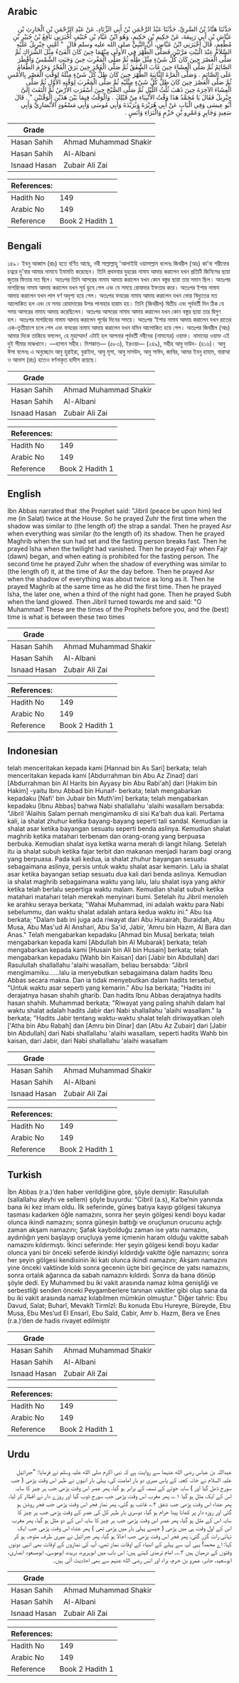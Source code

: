 ## Arabic


<div dir="rtl" lang="ar" style={{fontSize:'larger',backgroundColor:'#f8f9fa',padding:20}}>
حَدَّثَنَا هَنَّادُ بْنُ السَّرِيِّ، حَدَّثَنَا عَبْدُ الرَّحْمَنِ بْنُ أَبِي الزِّنَادِ، عَنْ عَبْدِ الرَّحْمَنِ بْنِ الْحَارِثِ بْنِ عَيَّاشِ بْنِ أَبِي رَبِيعَةَ، عَنْ حَكِيمِ بْنِ حَكِيمٍ، وَهُوَ ابْنُ عَبَّادِ بْنِ حُنَيْفٍ أَخْبَرَنِي نَافِعُ بْنُ جُبَيْرِ بْنِ مُطْعِمٍ، قَالَ أَخْبَرَنِي ابْنُ عَبَّاسٍ، أَنَّ النَّبِيَّ صلى الله عليه وسلم قَالَ ‏ "‏ أَمَّنِي جِبْرِيلُ عَلَيْهِ السَّلاَمُ عِنْدَ الْبَيْتِ مَرَّتَيْنِ فَصَلَّى الظُّهْرَ فِي الأُولَى مِنْهُمَا حِينَ كَانَ الْفَىْءُ مِثْلَ الشِّرَاكِ ثُمَّ صَلَّى الْعَصْرَ حِينَ كَانَ كُلُّ شَيْءٍ مِثْلَ ظِلِّهِ ثُمَّ صَلَّى الْمَغْرِبَ حِينَ وَجَبَتِ الشَّمْسُ وَأَفْطَرَ الصَّائِمُ ثُمَّ صَلَّى الْعِشَاءَ حِينَ غَابَ الشَّفَقُ ثُمَّ صَلَّى الْفَجْرَ حِينَ بَرَقَ الْفَجْرُ وَحَرُمَ الطَّعَامُ عَلَى الصَّائِمِ ‏.‏ وَصَلَّى الْمَرَّةَ الثَّانِيَةَ الظُّهْرَ حِينَ كَانَ ظِلُّ كُلِّ شَيْءٍ مِثْلَهُ لِوَقْتِ الْعَصْرِ بِالأَمْسِ ثُمَّ صَلَّى الْعَصْرَ حِينَ كَانَ ظِلُّ كُلِّ شَيْءٍ مِثْلَيْهِ ثُمَّ صَلَّى الْمَغْرِبَ لِوَقْتِهِ الأَوَّلِ ثُمَّ صَلَّى الْعِشَاءَ الآخِرَةَ حِينَ ذَهَبَ ثُلُثُ اللَّيْلِ ثُمَّ صَلَّى الصُّبْحَ حِينَ أَسْفَرَتِ الأَرْضُ ثُمَّ الْتَفَتَ إِلَىَّ جِبْرِيلُ فَقَالَ يَا مُحَمَّدُ هَذَا وَقْتُ الأَنْبِيَاءِ مِنْ قَبْلِكَ ‏.‏ وَالْوَقْتُ فِيمَا بَيْنَ هَذَيْنِ الْوَقْتَيْنِ ‏"‏ ‏.‏ قَالَ أَبُو عِيسَى وَفِي الْبَابِ عَنْ أَبِي هُرَيْرَةَ وَبُرَيْدَةَ وَأَبِي مُوسَى وَأَبِي مَسْعُودٍ الأَنْصَارِيِّ وَأَبِي سَعِيدٍ وَجَابِرٍ وَعَمْرِو بْنِ حَزْمٍ وَالْبَرَاءِ وَأَنَسٍ ‏.‏
</div>
<div style={{backgroundColor:'#f8f9fa',padding:20, marginBottom: 10}}><table> <thead> <tr> <th>Grade</th> <th></th> </tr> </thead> <tbody> <tr><td>Hasan Sahih</td><td>Ahmad Muhammad Shakir</td></tr><tr><td>Hasan Sahih</td><td>Al-Albani</td></tr><tr><td>Isnaad Hasan</td><td>Zubair Ali Zai</td></tr></tbody></table><table> <thead> <tr> <th>References:</th> <th></th> </tr> </thead> <tbody><tr><td>Hadith No</td><td>149</td></tr><tr><td>Arabic No</td><td>149</td></tr><tr><td>Reference</td><td>Book 2 Hadith 1</td></tr></tbody></table></div>

## Bengali


<div dir="ltr" lang="bn" style={{fontSize:'larger',backgroundColor:'#f8f9fa',padding:20}}>
১৪৯। ইবনু আব্বাস (রাঃ) হতে বর্ণিত আছে, নবী সাল্লাল্লাহু 'আলাইহি ওয়াসাল্লাম বলেনঃ জিবরীল (আঃ) কা'বা শরীফের চত্বরে দু'বার আমার নামাযে ইমামতি করেছেন। তিনি প্রথমবার যুহরের নামায আদায় করালেন যখন প্রতিটি জিনিসের ছায়া জুতার ফিতার মত ছিল। অতঃপর তিনি আসরের নামায আদায় করালেন যখন কোন বস্তুর ছায়া তার সমান ছিল। অতঃপর মাগরিবের নামায আদায় করালেন যখন সূর্য ডুবে গেল এবং যে সময়ে রোযাদার ইফতার করে। অতঃপর ইশার নামায আদায় করালেন যখন লাল বর্ণ অদৃশ্য হয়ে গেল। অতঃপর ফযরের নামায আদায় করালেন যখন ভোর বিদ্যুতের মত আলোকিত হল এবং যে সময় রোযাদারের উপর পানাহার হারাম হয়। তিনি (জিবরীল) দ্বিতীয় এবং পূর্ববর্তী দিন ঠিক যে সময় আসরের নামায আদায় করেছিলেন। অতঃপর আসরের নামায আদায় করালেন যখন কোন বস্তুর ছায়া তার দ্বিগুণ হল। অতঃপর মাগরিবের নামায আদায় করালেন পূর্বের দিনের সময়ে। অতঃপর ‘ইশার নামায আদায় করালেন যখন রাতের এক-তৃতীয়াংশ চলে গেল এবং ফযরের নামায আদায় করালেন যখন যমিন আলোকিত হয়ে গেল। অতঃপর জিবরীল (আঃ) আমার দিকে তাকিয়ে বললেন, হে মুহাম্মাদ! এটাই হল আপনার পূর্ববর্তী নবীদের (নামাযের) ওয়াক্ত। নামাযের ওয়াক্ত এই দুই সীমার মাঝখানে। —হাসান সহীহ। মিশকাত— (৫৮৩), ইরওয়া— (২৪৯), সহীহ আবু দাউদ- (৪১৬)। আবু ঈসা বলেনঃ এ অনুচ্ছেদে আবু হুরাইরা, বুরাইদা, আবু মূসা, আবু মাসউদ, আবু সাঈদ, জাবির, আমর ইবনু হাযাম, বারাআ ও আনাস (রাঃ) হতেও বর্ণনাকৃত হাদীস রয়েছে।
</div>
<div style={{backgroundColor:'#f8f9fa',padding:20, marginBottom: 10}}><table> <thead> <tr> <th>Grade</th> <th></th> </tr> </thead> <tbody> <tr><td>Hasan Sahih</td><td>Ahmad Muhammad Shakir</td></tr><tr><td>Hasan Sahih</td><td>Al-Albani</td></tr><tr><td>Isnaad Hasan</td><td>Zubair Ali Zai</td></tr></tbody></table><table> <thead> <tr> <th>References:</th> <th></th> </tr> </thead> <tbody><tr><td>Hadith No</td><td>149</td></tr><tr><td>Arabic No</td><td>149</td></tr><tr><td>Reference</td><td>Book 2 Hadith 1</td></tr></tbody></table></div>

## English


<div dir="ltr" lang="en" style={{fontSize:'larger',backgroundColor:'#f8f9fa',padding:20}}>
Ibn Abbas narrated that :the Prophet said: "Jibril (peace be upon him) led me (in Salat) twice at the House. So he prayed Zuhr the first time when the shadow was similar to (the length of) the strap a sandal. Then he prayed Asr when everything was similar (to the length of) its shadow. Then he prayed Maghrib when the sun had set and the fasting person breaks fast. Then he prayed Isha when the twilight had vanished. Then he prayed Fajr when Fajr (dawn) began, and when eating is prohibited for the fasting person. The second time he prayed Zuhr when the shadow of everything was similar to (the length of) it, at the time of Asr the day before. Then he prayed Asr when the shadow of everything was about twice as long as it. Then he prayed Maghrib at the same time as he did the first time. Then he prayed Isha, the later one, when a third of the night had gone. Then he prayed Subh when the land glowed. Then Jibril turned towards me and said: "O Muhammad! These are the times of the Prophets before you, and the (best) time is what is between these two times
</div>
<div style={{backgroundColor:'#f8f9fa',padding:20, marginBottom: 10}}><table> <thead> <tr> <th>Grade</th> <th></th> </tr> </thead> <tbody> <tr><td>Hasan Sahih</td><td>Ahmad Muhammad Shakir</td></tr><tr><td>Hasan Sahih</td><td>Al-Albani</td></tr><tr><td>Isnaad Hasan</td><td>Zubair Ali Zai</td></tr></tbody></table><table> <thead> <tr> <th>References:</th> <th></th> </tr> </thead> <tbody><tr><td>Hadith No</td><td>149</td></tr><tr><td>Arabic No</td><td>149</td></tr><tr><td>Reference</td><td>Book 2 Hadith 1</td></tr></tbody></table></div>

## Indonesian


<div dir="ltr" lang="id" style={{fontSize:'larger',backgroundColor:'#f8f9fa',padding:20}}>
telah menceritakan kepada kami [Hannad bin As Sari] berkata; telah menceritakan kepada kami [Abdurrahman bin Abu Az Zinad] dari [Abdurrahman bin Al Harits bin Ayyasy bin Abu Rabi'ah] dari [Hakim bin Hakim] -yaitu Ibnu Abbad bin Hunaif- berkata; telah mengabarkan kepadaku [Nafi' bin Jubair bin Muth'im] berkata; telah mengabarkan kepadaku [Ibnu Abbas] bahwa Nabi shallallahu 'alaihi wasallam bersabda: "Jibril 'Alaihis Salam pernah mengimamiku di sisi Ka'bah dua kali. Pertama kali, ia shalat zhuhur ketika bayang-bayang seperti tali sandal. Kemudian ia shalat asar ketika bayangan sesuatu seperti benda aslinya. Kemudian shalat maghrib ketika matahari terbenam dan orang-orang yang berpuasa berbuka. Kemudian shalat isya ketika warna merah di langit hilang. Setelah itu ia shalat subuh ketika fajar terbit dan makanan menjadi haram bagi orang yang berpuasa. Pada kali kedua, ia shalat zhuhur bayangan sesuatu sebagaimana aslinya, persis untuk waktu shalat asar kemarin. Lalu ia shalat asar ketika bayangan setiap sesuatu dua kali dari benda aslinya. Kemudian ia shalat maghrib sebagaimana waktu yang lalu, lalu shalat isya yang akhir ketika telah berlalu sepertiga waktu malam. Kemudian shalat subuh ketika matahari matahari telah merekah menyinari bumi. Setelah itu Jibril menoleh ke arahku seraya berkata; "Wahai Muhammad, ini adalah waktu para Nabi sebelummu, dan waktu shalat adalah antara kedua waktu ini." Abu Isa berkata; "Dalam bab ini juga ada riwayat dari Abu Hurairah, Buraidah, Abu Musa, Abu Mas'ud Al Anshari, Abu Sa'id, Jabir, 'Amru bin Hazm, Al Bara dan Anas." Telah mengabarkan kepadaku [Ahmad bin Musa] berkata; telah mengabarkan kepada kami [Abdullah bin Al Mubarak] berkata; telah mengabarkan kepada kami [Husain bin Ali bin Husain] berkata; telah mengabarkan kepadaku [Wahb bin Kaisan] dari [Jabir bin Abdullah] dari Rasulullah shallallahu 'alaihi wasallam, beliau bersabda: "Jibril mengimamiku……lalu ia menyebutkan sebagaimana dalam hadits Ibnu Abbas secara makna. Dan ia tidak menyebutkan dalam hadits tersebut, "Untuk waktu asar seperti yang kemarin." Abu Isa berkata; "Hadits ini derajatnya hasan shahih gharib. Dan hadits Ibnu Abbas derajatnya hadits hasan shahih. Muhammad berkata; "Riwayat yang paling shahih dalam hal waktu shalat adalah hadits Jabir dari Nabi shallallahu 'alaihi wasallam." Ia berkata; "Hadits Jabir tentang waktu-waktu shalat telah diriwayatkan oleh ['Atha bin Abu Rabah] dan [Amru bin Dinar] dan [Abu Az Zubair] dari [Jabir bin Abdullah] dari Nabi shallallahu 'alaihi wasallam, seperti hadits Wahb bin kaisan, dari Jabir, dari Nabi shallallahu 'alaihi wasallam
</div>
<div style={{backgroundColor:'#f8f9fa',padding:20, marginBottom: 10}}><table> <thead> <tr> <th>Grade</th> <th></th> </tr> </thead> <tbody> <tr><td>Hasan Sahih</td><td>Ahmad Muhammad Shakir</td></tr><tr><td>Hasan Sahih</td><td>Al-Albani</td></tr><tr><td>Isnaad Hasan</td><td>Zubair Ali Zai</td></tr></tbody></table><table> <thead> <tr> <th>References:</th> <th></th> </tr> </thead> <tbody><tr><td>Hadith No</td><td>149</td></tr><tr><td>Arabic No</td><td>149</td></tr><tr><td>Reference</td><td>Book 2 Hadith 1</td></tr></tbody></table></div>

## Turkish


<div dir="ltr" lang="tr" style={{fontSize:'larger',backgroundColor:'#f8f9fa',padding:20}}>
İbn Abbas (r.a.)’den haber verildiğine göre, şöyle demiştir: Rasulullah (sallallahu aleyhi ve sellem) şöyle buyurdu: “Cibril (a.s), Ka’be’nin yanında bana iki kez imam oldu. İlk seferinde, güneş batıya kayıp gölgesi takunya tasması kadarken öğle namazını, sonra her şeyin gölgesi kendi boyu kadar olunca ikindi namazını; sonra güneşin battığı ve oruçlunun orucunu açtığı zaman akşam namazını; Şafak kaybolduğu zaman ise yatsı namazını, aydınlığın yeni başlayıp oruçluya yeme içmenin haram olduğu vakitte sabah namazını kıldırmıştı. İkinci seferinde: Her şeyin gölgesi kendi boyu kadar olunca yani bir önceki seferde ikindiyi kıldırdığı vakitte öğle namazını; sonra her şeyin gölgesi kendisinin iki katı olunca ikindi namazını; Akşam namazını yine önceki vaktinde kıldı sonra gecenin üçte biri geçince de yatsı namazını, sonra ortalık ağarınca da sabah namazını kıldırdı. Sonra da bana dönüp şöyle dedi. Ey Muhammed bu iki vakit arasında namaz kılma genişliği ve serbestliği senden önceki Peygamberlere tanınan vakitler gibi olup sana da bu iki vakit arasında namaz kılabilmen mümkün olmuştur.” Diğer tahric: Ebu Davud, Salat; Buharî, Mevakît Tirmîzî: Bu konuda Ebu Hureyre, Büreyde, Ebu Musa, Ebu Mes’ud El Ensarî, Ebu Saîd, Cabir, Amr b. Hazm, Bera ve Enes (r.a.)’den de hadis rivayet edilmiştir
</div>
<div style={{backgroundColor:'#f8f9fa',padding:20, marginBottom: 10}}><table> <thead> <tr> <th>Grade</th> <th></th> </tr> </thead> <tbody> <tr><td>Hasan Sahih</td><td>Ahmad Muhammad Shakir</td></tr><tr><td>Hasan Sahih</td><td>Al-Albani</td></tr><tr><td>Isnaad Hasan</td><td>Zubair Ali Zai</td></tr></tbody></table><table> <thead> <tr> <th>References:</th> <th></th> </tr> </thead> <tbody><tr><td>Hadith No</td><td>149</td></tr><tr><td>Arabic No</td><td>149</td></tr><tr><td>Reference</td><td>Book 2 Hadith 1</td></tr></tbody></table></div>

## Urdu


<div dir="rtl" lang="ur" style={{fontSize:'larger',backgroundColor:'#f8f9fa',padding:20}}>
عبداللہ بن عباس رضی الله عنہما سے روایت ہے کہ نبی اکرم صلی الله علیہ وسلم نے فرمایا: ”جبرائیل علیہ السلام نے خانہ کعبہ کے پاس میری دو بار امامت کی، پہلی بار انہوں نے ظہر اس وقت پڑھی ( جب سورج ڈھل گیا اور ) سایہ جوتے کے تسمہ کے برابر ہو گیا، پھر عصر اس وقت پڑھی جب ہر چیز کا سایہ اس کے ایک مثل ہو گیا ۱؎، پھر مغرب اس وقت پڑھی جب سورج ڈوب گیا اور روزے دار نے افطار کر لیا، پھر عشاء اس وقت پڑھی جب شفق ۲؎ غائب ہو گئی، پھر نماز فجر اس وقت پڑھی جب فجر روشن ہو گئی اور روزہ دار پر کھانا پینا حرام ہو گیا، دوسری بار ظہر کل کی عصر کے وقت پڑھی جب ہر چیز کا سایہ اس کے مثل ہو گیا، پھر عصر اس وقت پڑھی جب ہر چیز کا سایہ اس کے دو مثل ہو گیا، پھر مغرب اس کے اول وقت ہی میں پڑھی ( جیسے پہلی بار میں پڑھی تھی ) پھر عشاء اس وقت پڑھی جب ایک تہائی رات گزر گئی، پھر فجر اس وقت پڑھی جب اجالا ہو گیا، پھر جبرائیل نے میری طرف متوجہ ہو کر کہا: اے محمد! یہی آپ سے پہلے کے انبیاء کے اوقات نماز تھے، آپ کی نمازوں کے اوقات بھی انہی دونوں وقتوں کے درمیان ہیں ۳؎۔ امام ترمذی کہتے ہیں: اس باب میں ابوہریرہ، بریدہ، ابوموسیٰ، ابومسعود انصاری، ابوسعید، جابر، عمرو بن حرم، براء اور انس رضی الله عنہم سے بھی احادیث آئی ہیں۔
</div>
<div style={{backgroundColor:'#f8f9fa',padding:20, marginBottom: 10}}><table> <thead> <tr> <th>Grade</th> <th></th> </tr> </thead> <tbody> <tr><td>Hasan Sahih</td><td>Ahmad Muhammad Shakir</td></tr><tr><td>Hasan Sahih</td><td>Al-Albani</td></tr><tr><td>Isnaad Hasan</td><td>Zubair Ali Zai</td></tr></tbody></table><table> <thead> <tr> <th>References:</th> <th></th> </tr> </thead> <tbody><tr><td>Hadith No</td><td>149</td></tr><tr><td>Arabic No</td><td>149</td></tr><tr><td>Reference</td><td>Book 2 Hadith 1</td></tr></tbody></table></div>